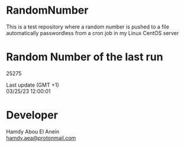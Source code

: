 # RandomNumber    
This is a test repository where a random number is pushed to a file automatically passwordless from a cron job in my Linux CentOS server    
# Random Number of the last run   
25275
      
Last update (GMT +1)    
03/25/23 12:00:01
# Developer    
Hamdy Abou El Anein   
hamdy.aea@protonmail.com
